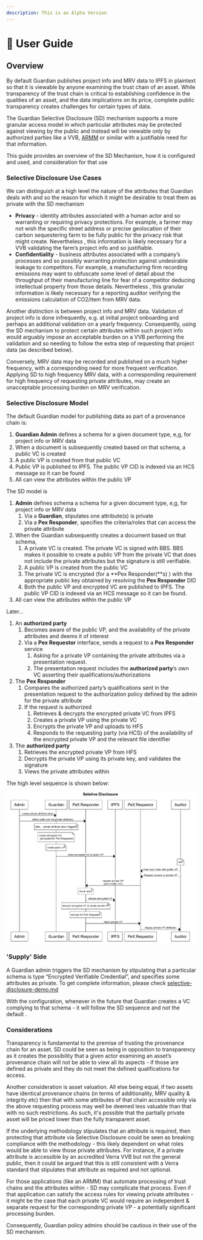 ```yaml
---
description: This is an Alpha Version
---
```


# 📔 User Guide

## Overview <a href="#_xw1hte24c5p" id="_xw1hte24c5p"></a>

By default Guardian publishes project info and MRV data to IPFS in plaintext so that it is viewable by anyone examining the trust chain of an asset. While transparency of the trust chain is critical to establishing confidence in the qualities of an asset, and the data implications on its price, complete public transparency creates challenges for certain types of data.

The Guardian Selective Disclosure (SD) mechanism supports a more granular access model in which particular attributes may be protected against viewing by the public and instead will be viewable only by authorized parties like a VVB, [ARMM](https://medium.com/block-science/introducing-automated-regression-markets-arms-a-new-price-discovery-mechanism-for-semi-fungible-935d31ca457c) or similar with a justifiable need for that information.

This guide provides an overview of the SD Mechanism, how it is configured and used, and consideration for that use

### Selective Disclosure Use Cases <a href="#_b9e5d4yg5h00" id="_b9e5d4yg5h00"></a>

We can distinguish at a high level the nature of the attributes that Guardian deals with and so the reason for which it might be desirable to treat them as private with the SD mechanism

* **Privacy** - identity attributes associated with a human actor and so warranting or requiring privacy protections. For example, a farmer may not wish the specific street address or precise geolocation of their carbon sequestering farm to be fully public for the privacy risk that might create. Nevertheless , this information is likely necessary for a VVB validating the farm’s project info and so justifiable.
* **Confidentiality** - business attributes associated with a company’s processes and so possibly warranting protection against undesirable leakage to competitors. For example, a manufacturing firm recording emissions may want to obfuscate some level of detail about the throughput of their manufacturing line for fear of a competitor deducing intellectual property from those details. Nevertheless , this granular information is likely necessary for a reporting auditor verifying the emissions calculation of CO2/item from MRV data.

Another distinction is between project info and MRV data. Validation of project info is done infrequently, e.g. at initial project onboarding and perhaps an additional validation on a yearly frequency. Consequently, using the SD mechanism to protect certain attributes within such project info would arguably impose an acceptable burden on a VVB performing the validation and so needing to follow the extra step of requesting that project data (as described below).

Conversely, MRV data may be recorded and published on a much higher frequency, with a corresponding need for more frequent verification. Applying SD to high frequency MRV data, with a corresponding requirement for high frequency of requesting private attributes, may create an unacceptable processing burden on MRV verification.

### Selective Disclosure Model <a href="#_w5eiwxu6e19q" id="_w5eiwxu6e19q"></a>

The default Guardian model for publishing data as part of a provenance chain is:

1. **Guardian Admin** defines a schema for a given document type, e,g, for project info or MRV data
2. When a document is subsequently created based on that schema, a public VC is created
3. A public VP is created from that public VC
4. Public VP is published to IPFS. The public VP CID is indexed via an HCS message so it can be found
5. All can view the attributes within the public VP

The SD model is

1. **Admin** defines schema a schema for a given document type, e,g, for project info or MRV data
   1. Via a **Guardian**, stipulates one attribute(s) is private
   2. Via a **Pex Responder**, specifies the criteria/roles that can access the private attribute
2. When the Guardian subsequently creates a document based on that schema,
   1. A private VC is created. The private VC is signed with BBS. BBS makes it possible to create a public VP from the private VC that does not include the private attributes but the signature is still verifiable.
   2. A public VP is created from the public VC
   3. The private VC is encrypted (for a \*\*Pex Responder(\*\*s) ) with the appropriate public key obtained by resolving the **Pex Responder** DID
   4. Both the public VP and encrypted VC are published to IPFS. The public VP CID is indexed via an HCS message so it can be found.
3. All can view the attributes within the public VP

Later…

1. An **authorized party**
   1. Becomes aware of the public VP, and the availability of the private attributes and deems it of interest
   2. Via a **Pex Requestor** interface, sends a request to a **Pex Responder** service
      1. Asking for a private VP containing the private attributes via a presentation request.
      2. The presentation request includes the **authorized party**’s own VC asserting their qualifications/authorizations
2. The **Pex Responder**
   1. Compares the authorized party’s qualifications sent in the presentation request to the authorization policy defined by the admin for the private attribute
   2. If the request is authorized
      1. Retrieves & decrypts the encrypted private VC from IPFS
      2. Creates a private VP using the private VC
      3. Encrypts the private VP and uploads to HFS
      4. Responds to the requesting party (via HCS) of the availability of the encrypted private VP and the relevant file identifier
3. The **authorized party**
   1. Retrieves the encrypted private VP from HFS
   2. Decrypts the private VP using its private key, and validates the signature
   3. Views the private attributes within

The high level sequence is shown below:

![](<../../../.gitbook/assets/0 (4) (1).png>)

### 'Supply' Side <a href="#_bakygsypldnr" id="_bakygsypldnr"></a>

A Guardian admin triggers the SD mechanism by stipulating that a particular schema is type “Encrypted Verifiable Credential”, and specifies some attributes as private. To get complete information, please check [selective-disclosure-demo.md](selective-disclosure-demo.md "mention")

With the configuration, whenever in the future that Guardian creates a VC complying to that schema - it will follow the SD sequence and not the default .

### Considerations <a href="#_wpykyf38v0u8" id="_wpykyf38v0u8"></a>

Transparency is fundamental to the premise of trusting the provenance chain for an asset. SD could be seen as being in opposition to transparency as it creates the possibility that a given actor examining an asset’s provenance chain will not be able to view all its aspects - if those are defined as private and they do not meet the defined qualifications for access.

Another consideration is asset valuation. All else being equal, if two assets have identical provenance chains (in terms of additionality, MRV quality & integrity etc) then that with some attributes of that chain accessible only via the above requesting process may well be deemed less valuable than that with no such restrictions. As such, it's possible that the partially private asset will be priced lower than the fully transparent asset.

If the underlying methodology stipulates that an attribute is required, then protecting that attribute via Selective Disclosure could be seen as breaking compliance with the methodology - this likely dependent on what roles would be able to view those private attributes. For instance, if a private attribute is accessible by an accredited Verra VVB but not the general public, then it could be argued that this is still consistent with a Verra standard that stipulates that attribute as required and not optional.

For those applications (like an ARMM) that automate processing of trust chains and the attributes within - SD may complicate that process. Even if that application can satisfy the access rules for viewing private attributes - it might be the case that each private VC would require an independent & separate request for the corresponding private VP - a potentially significant processing burden.

Consequently, Guardian policy admins should be cautious in their use of the SD mechanism.
